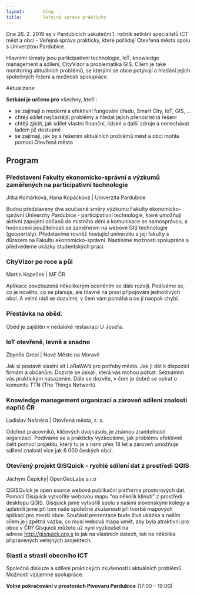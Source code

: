 ```yaml
---
layout:       blog
title:        Veřejná správa prakticky
---
```


Dne 26. 2. 2019 se v Pardubicích uskuteční 1. ročník setkání specialistů ICT měst a obcí - Veřejná správa prakticky, které pořádají Otevřená města spolu s Univerzitou Pardubice.

Hlavními tématy jsou participativní technologie, IoT, knowledge management a sdílení, CityVizor a problematika GIS.
Cílem je také monitoring aktuálních problémů, se kterými se obce potýkají a hledání jejich společných řešení a možností spolupráce.

Aktualizace:

**Setkání je určeno pro** všechny, kteří :
- se zajímají o moderní a efektivní fungování úřadu, Smart City, IoT, GIS, …
- chtějí sdílet nejčastější problémy a hledat jejich přenositelná řešení
- chtějí zjistit, jak sdílet vlastní finanční, lidské a další zdroje a nenechávat ladem již dostupné
- se zajímají, jak by s řešením aktuálních problémů měst a obcí mohla pomoci Otevřená města

## Program

### Představení Fakulty ekonomicko-správní a výzkumů zaměřených na participativní technologie

Jitka Komárková, Hana Kopáčková | Univerzita Pardubice  

Budou představeny dva současné směry výzkumu Fakulty ekonomicko-správní Univerzity Pardubice - participativní technologie, které umožňují aktivní zapojení občanů do místního dění a komunikace se samosprávou, a hodnocení použitelnosti se zaměřením na webové GIS technologie (geoportály). Představíme rovněž hostující univerzitu a její fakulty s důrazem na Fakultu ekonomicko-správní. Nastíníme možnosti spolupráce a předvedeme ukázky studentských prací. 

### CityVizor po roce a půl

Martin Kopeček | MF ČR

Aplikace povzbuzená několikerým oceněním se dále rozvíjí. Podíváme se, co je nového, co se plánuje, ale hlavně na praxi připojování jednotlivých obcí. A velmi rádi se dozvíme, v čem vám pomáhá a co jí naopak chybí.

### Přestávka na oběd. 
Oběd je zajištěn v nedaleké restauraci U Josefa.

### IoT otevřeně, levně a snadno

Zbyněk Grepl | Nové Město na Moravě

Jak si postavit vlastní síť LoRaWAN pro potřeby města. Jak ji dát k dispozici firmám a občanům. Dozvíte se úskalí, která vás mohou potkat. Seznámím vás praktickým nasazením. Dále se dozvíte, v čem je dobré se opírat o komunitu TTN (The Things Network).

### Knowledge management organizací a zároveň sdílení znalostí napříč ČR

Ladislav Nešněra | Otevřená města, z. s.

Odchod pracovníků, klíčových dvojnásob, je známou zranitelností organizací. Podíváme se a prakticky vyzkoušíme, jak problému efektivně čelit pomocí projektu, který tu je s námi přes 18 let a zároveň umožňuje sdílení znalostí více jak 6 000 českých obcí.

### Otevřený projekt GISQuick - rychlé sdílení dat z prostředí QGIS

Jáchym Čepický| OpenGeoLabs s.r.o

QGISQuick je open source webová publikační platforma prostorových dat. Pomocí Gisquick vytvoříte webovou mapu "na několik klinutí" z prostředí desktopu QGIS. Gisquick jsme vytvořili spolu s našimi slovenskými kolegy a uplatnili jsme při tom naše společné zkušenosti při tvorbě mapových aplikací pro menší obce. Součástí prezentace bude živá ukázka a naším cílem je i zpětná vazba, co musí webová mapa umět, aby byla atraktivní pro obce v ČR? Gisquick můžete už nyní vyzkoušet na adrese http://gisquick.org a to jak na vlastních datech, tak na několika připravených veřejných projektech. 

### Slasti a strasti obecního ICT

Společná diskuze a sdílení praktických zkušeností i aktuálních problémů. Možnosti vzájemné spolupráce.

**Volné pokračování v prostorách Pivovaru Pardubice** (17:00 – 19:00)
